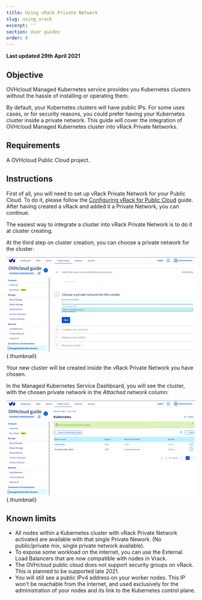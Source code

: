 ```yaml
---
title: Using vRack Private Network
slug: using_vrack
excerpt: ''
section: User guides
order: 8
---
```


**Last updated 29th April 2021**

## Objective

OVHcloud Managed Kubernetes service provides you Kubernetes clusters without the hassle of installing or operating them. 

By default, your Kubernetes clusters will have public IPs. For some uses cases, or for security reasons, you could prefer having your Kubernetes cluster inside a private network. This guide will cover the integration of OVHcloud Managed Kubernetes cluster into vRack Private Networks.

## Requirements

A OVHcloud Public Cloud project. 


## Instructions

First of all, you will need to set up vRack Private Network for your Public Cloud. To do it, please follow the [Configuring vRack for Public Cloud](../../public-cloud/public-cloud-vrack/) guide. After having created a vRack and added it a Private Network, you can continue. 

The easiest way to integrate a cluster into vRack Private Network is to do it at cluster creating.

At the third step on cluster creation, you can choose a private network for the cluster:

![Choose a private network for this cluster](images/using-vrack-01.png){.thumbnail}

Your new cluster will be created inside the vRack Private Network you have chosen.

In the Managed Kubernetes Service Dashboard, you will see the cluster, with the chosen private network in the *Attached network* column:

![Private network information in Attached network column](images/using-vrack-02.png){.thumbnail}


## Known limits

- All nodes within a Kubernetes cluster with vRack Private Network activated are available with that single Private Nework. (No public/private mix, single private network available).
- To expose some workload on the internet, you can use the External Load Balancers that are now compatible with nodes in Vrack.
- The OVHcloud public cloud does not support security groups on vRack. This is planned to be supported late 2021.
- You will still see a public IPv4 address on your worker nodes. This IP won't be reachable from the internet, and used exclusively for the administration of your nodes and its link to the Kubernetes control plane.